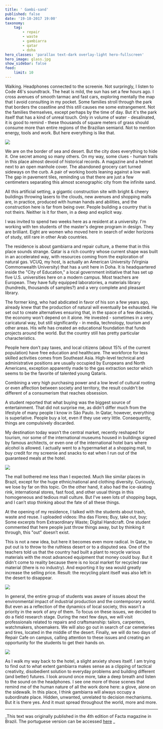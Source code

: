 ```yaml
---
title: ' Gambi-sand'
published: false
date: '19-10-2017 19:00'
taxonomy:
    tag:
        - repair
        - waste
        - gambiarra
        - qatar
        - doha
hero_classes: 'parallax text-dark overlay-light hero-fullscreen'
hero_image: glass.jpg
show_sidebar: false
feed:
    limit: 10
---
```


Walking. Headphones connected to the screenie. Not surpringly, I listen to Code 46's soundtrack. The heat is mild, the sun has set a few hours ago. I cross avenues of smooth tarmac and fast cars, exploring mentally the map that I avoid consulting in my pocket. Some families stroll through the park that borders the coastline and this still causes me some estrangement. Not the families themselves, except perhaps by the time of day. But it's the park itself that has a kind of unreal touch. Only in volume of water - desalinated, it is good to remind - these thousands of square meters of grass should consume more than entire regions of the Brazilian semiarid. Not to mention energy, tools and work. But here everything is like that.

![](cars.jpg)

We are on the border of sea and desert. But the city does everything to hide it. One secret among so many others. On my way, some clues - human trails in this place almost devoid of historical records. A magazine and a helmet next to an open manhole cover. The abandoned grocery cart turned sideways on the curb. A pair of working boots leaning against a low wall. The gap in pavement tiles, reminding us that there are just a few centimeters separating this almost scenographic city from the infinite sand.

All this artificial setting, a gigantic construction site with bright & cheery buildings throwing lasers to the clouds, new avenues and shopping malls are, in practice, produced with human hands and abilities, and the construction here is far from being over. People building a country that is not theirs. Neither is it for them, in a deep and explicit way.

I was invited to spend two weeks here as a resident at a university. I'm working with ten students of the master's degree program in design. They are brilliant. Eight are women who moved here in search of wider horizons of study, still rare in other Arab countries.

The residence is about gambiarra and repair culture, a theme that in this place sounds strange. Qatar is a rich country whose current shape was built in an accelerated way, with resources coming from the exploration of natural gas. VCUQ, my host, is actually an American University (Virginia Commonwealth University) that has a unit here in Doha. It is headquartered inside the "City of Education," a local government initiative that has set up five U.S. universities here on a modern campus. Most teachers are European. They have fully equipped laboratories, a materials library (hundreds, thousands of samples?) and a very complete and pleasant library.

The former king, who had abdicated in favor of his son a few years ago, already knew that the production of natural will eventually be exhausted. He set out to create alternatives ensuring that, in the space of a few decades, the economy won't depend on it alone. He invested - sometimes in a very caricatural way, but still significantly - in media, technology, tourism and other areas. His wife has created an educational foundation that funds projects around the world. But the country still has pretty particular characteristics.

People here don’t pay taxes, and local citizens (about 15% of the current population) have free education and healthcare. The workforce for less skilled activities comes from Southeast Asia. High-level technical and administrative positions are usually occupied by Europeans and North Americans, exception apparently made to the gas extraction sector which seems to be the favorite of talented young Qataris.

Combining a very high purchasing power and a low level of cultural rooting or even affection between society and territory, the result couldn’t be different of a consumerism that reaches obsession.

A student reported that what buying was the biggest source of entertainment. That did not surprise me, as didn't differ much from the lifestyle of many people I know in São Paulo. In Qatar, however, everything is superlative. People buy a lot, even if they use very little. Consequently, things are compulsively discarded.

My destination today wasn’t the central market, recently reshaped for tourism, nor some of the international museums housed in buildings signed by famous architects, or even one of the international hotel bars where alcohol is allowed. I actually went to a hypermarket at a shopping mall, to buy credit for my screenie and snacks to eat when I run out of the guaranteed meals at the hotel.

![](skilled-hands.jpg)

The mall bothered me less than I expected. Much like similar places in Brazil, except for the huge ethnic/national and clothing diversity. Curiously, we lose by far on this topic. On the other hand, it also had the ice-skating rink, international stores, fast food, and other usual things in this homogeneous and tedious mall culture. But I've seen lots of shopping bags, and I can’t stop thinking about the fate of all these things.

At the opening of my residence, I talked with the students about trash, waste and reuse. I uploaded videos: Ilha das Flores; Buy, take out, buy; Some excerpts from Extraordinary Waste; Digital Handcraft. One student commented that here people just throw things away, but by thinking it through, this "out" doesn’t exist.

This is not a new idea, but here it becomes even more radical. In Qatar, to put out is to throw to the ruthless desert or to a disputed sea. One of the teachers told us that the country had built a plant to recycle various materials with the most advanced equipment that money could buy. But it didn't come to reality because there is no local market for recycled raw material (there is no industry). And exporting it by sea would greatly increase the selling price. Result: the recycling plant itself was also left in the desert to disappear.

![](ideas.jpg)

In general, the entire group of students was aware of issues about the environmental impact of industrial production and the contemporary world. But even as a reflection of the dynamics of local society, this wasn't a priority in the work of any of them. To focus on these issues, we decided to do a field research stage. During the next few days, we will visit professionals related to repairs and craftsmanship: tailors, carpenters, watchmakers, shoemakers. We will also go out in search of car cemeteries and tires, located in the middle of the desert. Finally, we will do two days of Repair Cafe on campus, calling attention to these issues and creating an opportunity for the students to get their hands on.

![](tiresome.jpg)

As I walk my way back to the hotel, a slight anxiety shows itself. I am trying to find out to what extent gambiarra makes sense as a clipping of tactical creativity, disobedient solution to everyday problems and building different (and better) futures. I look around once more, take a deep breath and listen to the sound on the headphones. I see one more of those scenes that remind me of the human nature of all the work done here: a glove, alone on the sidewalk. In this place, I think gambiarra will always occupy a subordinate place. Hidden, unwanted, unrelated to decision mechanisms. But it is there yes. And it must spread throughout the world, more and more.

---

_This text was originally published in the 4th edition of Facta magazine in Brazil. The portuguese version can be accessed [here](https://medium.com/@felipefonseca/gambiareia-a3c7f6156bfe) _